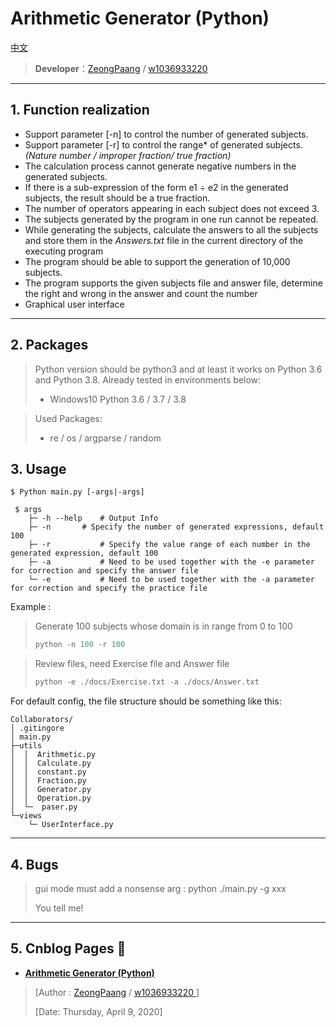 
# Arithmetic Generator (Python)

[中文](https://github.com/P4XL/Collaborators/blob/master/READMEcn.md)

> **Developer**：[ZeongPaang](https://github.com/P4XL/) / [w1036933220](https://github.com/P4XL/Collaborators)

----

## 1.  Function realization

- Support parameter [-n] to control the number of generated subjects.
- Support parameter [-r] to control the range* of generated subjects. *(Nature number / improper fraction/ true fraction)*
- The calculation process cannot generate negative numbers in the generated subjects.
- If there is a sub-expression of the form e1 ÷ e2 in the generated subjects, the result should be a true fraction.
- The number of operators appearing in each subject does not exceed 3.
- The subjects generated by the program in one run cannot be repeated.
- While generating the subjects, calculate the answers to all the subjects and store them in the *Answers.txt* file in the current directory of the executing program
- The program should be able to support the generation of 10,000 subjects.
- The program supports the given subjects file and answer file, determine the right and wrong in the answer and count the number
- Graphical user interface

----

##  2.  Packages

> Python version should be python3 and at least it works on Python 3.6 and Python 3.8. Already tested in environments below:
>
> - Windows10 Python 3.6 / 3.7 / 3.8

> Used Packages:
>
> - re / os /  argparse / random

## 3.  Usage

```
$ Python main.py [-args|-args]
```

```
 $ args
    ├─ -h --help    # Output Info
    ├─ -n	    # Specify the number of generated expressions, default 100
    ├─ -r           # Specify the value range of each number in the generated expression, default 100
    ├─ -a           # Need to be used together with the -e parameter for correction and specify the answer file
    └─ -e           # Need to be used together with the -a parameter for correction and specify the practice file
```


Example :

> Generate 100 subjects whose domain is in range from 0 to 100
>
> ```python
> python -n 100 -r 100
> ```

> Review files, need Exercise file and Answer file
>
> ```python
> python -e ./docs/Exercise.txt -a ./docs/Answer.txt
> ```

For default config, the file structure should be something like this:

```
Collaborators/
│ .gitingore
│ main.py
├─utils
│  │  Arithmetic.py
│  │  Calculate.py
│  │  constant.py
│  │  Fraction.py
│  │  Generator.py
│  │  Operation.py
│  └─  paser.py
└─views
    └─ UserInterface.py
```

----

## 4.  Bugs

> gui mode must add a nonsense arg : python ./main.py -g xxx
>
> You tell me!

----

## 5.  Cnblog Pages 🚀

- **[Arithmetic Generator (Python)](https://www.cnblogs.com/green--hand/p/12665616.html)**

> [Author :  [ZeongPaang](https://www.cnblogs.com/XL-Lee/) / [w1036933220 ](https://www.cnblogs.com/green--hand/) ]
>
> [Date: Thursday, April 9, 2020]
